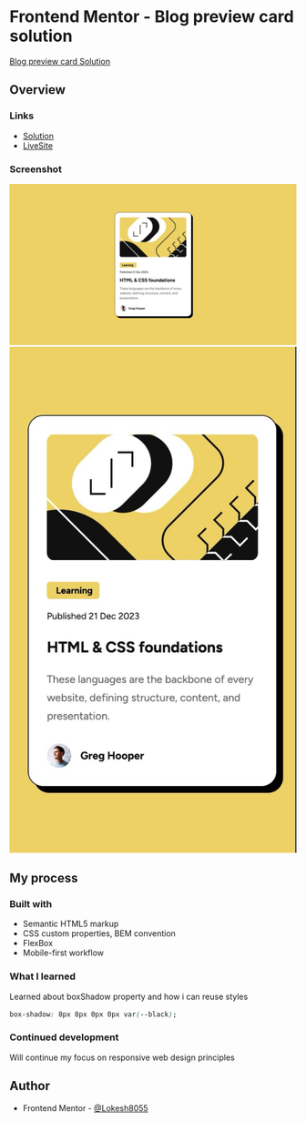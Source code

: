 # Frontend Mentor - Blog preview card solution

[Blog preview card Solution](https://www.frontendmentor.io/challenges/blog-preview-card-ckPaj01IcS)

## Overview

### Links

- [Solution](https://github.com/Lokesh8055/blog-preview-card)
- [LiveSite](https://blog-preview-lp.netlify.app)

### Screenshot

![Desktop](./screenshot/desktop.jpg)
![Mobile](./screenshot/mobile.jpg)

## My process

### Built with

- Semantic HTML5 markup
- CSS custom properties, BEM convention
- FlexBox
- Mobile-first workflow

### What I learned

Learned about boxShadow property and how i can reuse styles

```css
box-shadow: 8px 8px 0px 0px var(--black);
```

### Continued development

Will continue my focus on responsive web design principles

## Author

- Frontend Mentor - [@Lokesh8055](https://www.frontendmentor.io/profile/Lokesh8055)
